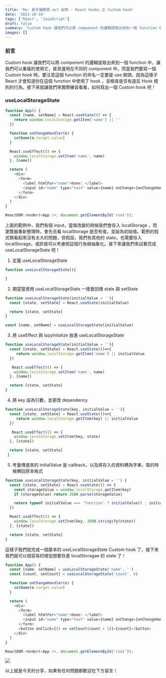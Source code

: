 ```yaml
---
title: 'Re: 新手讓網頁 act 起來 - React hooks 之 Custom hook'
date: '2021-10-14'
tags: ['React', 'JavaScript']
draft: false
summary: 'Custom hook 讓我們可以將 component 的邏輯提取出來到一個 function 中，讓我們可以重複的使用它，甚至運用在不同的 component 中。而當我們要寫一個 Custom hook 時，要注意這個 function 的命名一定要是 use 開頭，因為這樣子 React 才會知道你在這個 function 中使用了 hook ，並檢查是否有違反 Hook 規則的行為。接下來就讓我們來實際練習看看，如何寫出一個 Custom hook 吧！'
images: []
---
```

### 前言
Custom hook 讓我們可以將 component 的邏輯提取出來到一個 function 中，讓我們可以重複的使用它，甚至運用在不同的 component 中。而當我們要寫一個 Custom hook 時，要注意這個 function 的命名一定要是 use 開頭，因為這樣子 React 才會知道你在這個 function 中使用了 hook ，並檢查是否有違反 Hook 規則的行為。接下來就讓我們來實際練習看看，如何寫出一個 Custom hook 吧！


### useLocalStorageState
```javascript
function App() {
  const [name, setName] = React.useState(() => {
    return window.localStorage.getItem('name') || ''
  })

  function onChangeHandler(e) {
    setName(e.target.value)
  }

  React.useEffect(() => {
    window.localStorage.setItem('name', name)
  }, [name])

  return (
    <div>
      <form>
        <label htmlFor="name">Name: </label>
        <input id="name" type="text" value={name} onChange={onChangeHandler} />
      </form>
    </div>
  )
}

ReactDOM.render(<App />, document.getElementById('root'));
```
上面的範例中，我們有個 input，當值改變的時候我們會存入 localStorage ，而瀏覽器重新整理時，會先去看 localStorage 是否有值，並設為初始值。範例的程式碼看起來沒有太大的問題，但假設，我們有其他的 state，也需要存入 localStorage，或許就可以考慮把這個行為做抽象化。接下來讓我們來試著完成 useLocalStorageState 吧！

1. 定義 useLocalStorageState
```javascript
function useLocalStorageState(){

}
```

2. 期望當使用 useLocalStorageState 一樣會回傳 state 與 setState
```javascript
function useLocalStorageState(initialValue = ''){
  const [state, setState] = React.useState(initialValue)

  return [state, setState]
}

const [name, setName] = useLocalStorageState(initialValue)
```
3. 將 useEffect 與 lazyInitalize 放進 useLocalStorageState

```javascript
function useLocalStorageState(initialValue = ''){
  const [state, setState] = React.useState(()=>{
     return window.localStorage.getItem('name') || initialValue
  })

   React.useEffect(() => {
    window.localStorage.setItem('name', name)
  }, [name])

  return [state, setState]
}
```

4. 將 key 設為引數，並更改 dependency
```javascript
function useLocalStorageState(key, initialValue = ''){
  const [state, setState] = React.useState(()=>{
     return window.localStorage.getItem(key) || initialValue
  })

   React.useEffect(() => {
    window.localStorage.setItem(key, state)
  }, [state])

  return [state, setState]
 }

```

5. 考量傳進來的 initialValue 是 callback，以及將存入的資料轉為字串，取的時候轉回原本格式

```javascript
function useLocalStorageState(key, initialValue = '') {
  const [state, setState] = React.useState(() => {
    const storageValue = window.localStorage.getItem(key)
    if (storageValue) return JSON.parse(storageValue)

    return typeof initialValue === 'function' ? initialValue() : initialValue
  })

  React.useEffect(() => {
    window.localStorage.setItem(key, JSON.stringify(state))
  }, [state])

  return [state, setState]
}

```
這樣子我們就完成一個基本的 useLocalStorageState Custom hook 了，接下來我們就可以很容易的增加想要存進 localStoragae 的 state 了！
```javascript
function App() {
  const [name, setName] = useLocalStorageState('name', '')
  const [count, setCount] = useLocalStorageState('count', 0)

  function onChangeHandler(e) {
    setName(e.target.value)
  }

  return (
    <div>
      <form>
        <label htmlFor="name">Name: </label>
        <input id="name" type="text" value={name} onChange={onChangeHandler} />
      </form>
      <button onClick={() => setCount(count + 1)}>{count}</button>
    </div>
  )
}

ReactDOM.render(<App />, document.getElementById('root'));
```

![](https://i.imgur.com/NP8cf0Z.gif)

以上就是今天的分享，如果有任何問題都歡迎在下方留言！
